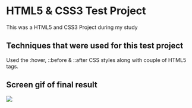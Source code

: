 <h1>HTML5 & CSS3 Test Project</h1>

This was a HTML5 and CSS3 Project during my study

<h2>Techniques that were used for this test project</h2>

Used the :hover, ::before & ::after CSS styles along with couple of HTML5 tags.

<h2> Screen gif of final result</h2>

![](project.gif)
